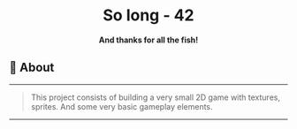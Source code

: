 <h1 align="center">So long - 42</h1>
<p align="center"><strong>And thanks for all the fish!</strong></p>

## 📑 About
---
> This project consists of building a very small 2D game with textures, sprites. And some very basic gameplay elements.
---
